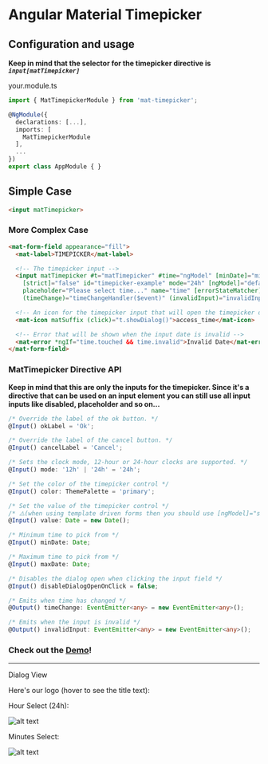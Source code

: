 # Angular Material Timepicker

## Configuration and usage
**Keep in mind that the selector for the timepicker directive is *`input[matTimepicker]`***

your.module.ts
```typescript
import { MatTimepickerModule } from 'mat-timepicker';

@NgModule({
  declarations: [...],
  imports: [
    MatTimepickerModule 
  ],
  ...
})
export class AppModule { }
```

## Simple Case

```html
<input matTimepicker>
```

### More Complex Case
```html
<mat-form-field appearance="fill">
  <mat-label>TIMEPICKER</mat-label>

  <!-- The timepicker input -->
  <input matTimepicker #t="matTimepicker" #time="ngModel" [minDate]="minValue" [maxDate]="maxValue"
    [strict]="false" id="timepicker-example" mode="24h" [ngModel]="defaultValue"
    placeholder="Please select time..." name="time" [errorStateMatcher]="customErrorStateMatcher" required
    (timeChange)="timeChangeHandler($event)" (invalidInput)="invalidInputHandler()">

  <!-- An icon for the timepicker input that will open the timepicker dialog when clicked -->
  <mat-icon matSuffix (click)="t.showDialog()">access_time</mat-icon>

  <!-- Error that will be shown when the input date is invalid -->
  <mat-error *ngIf="time.touched && time.invalid">Invalid Date</mat-error>
</mat-form-field>
```

### MatTimepicker Directive API

**Keep in mind that this are only the inputs for the timepicker. Since it's a directive that can be used on an input element you can still use all input inputs like disabled, placeholder and so on...**

```typescript
/* Override the label of the ok button. */
@Input() okLabel = 'Ok';

/* Override the label of the cancel button. */
@Input() cancelLabel = 'Cancel';

/* Sets the clock mode, 12-hour or 24-hour clocks are supported. */
@Input() mode: '12h' | '24h' = '24h';

/* Set the color of the timepicker control */
@Input() color: ThemePalette = 'primary';

/* Set the value of the timepicker control */
/* ⚠️(when using template driven forms then you should use [ngModel]="someValue")⚠️ */
@Input() value: Date = new Date(); 

/* Minimum time to pick from */
@Input() minDate: Date;

/* Maximum time to pick from */
@Input() maxDate: Date;

/* Disables the dialog open when clicking the input field */
@Input() disableDialogOpenOnClick = false;

/* Emits when time has changed */
@Output() timeChange: EventEmitter<any> = new EventEmitter<any>();

/* Emits when the input is invalid */
@Output() invalidInput: EventEmitter<any> = new EventEmitter<any>();
```

### Check out the [**Demo**](https://stackblitz.com/github/IliaIdakiev/angular-material-timepicker)!

---

Dialog View

Here's our logo (hover to see the title text):

Hour Select (24h): 

![alt text](https://github.com/IliaIdakiev/angular-material-timepicker/blob/master/timepicker-hours.png?raw=true "Hour Select (24h)")

Minutes Select: 

![alt text](https://github.com/IliaIdakiev/angular-material-timepicker/blob/master/timepicker-min.png?raw=true "Hour Select (24h)")
